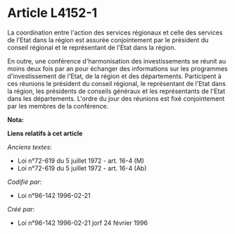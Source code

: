 # Article L4152-1

La coordination entre l'action des services régionaux et celle des services de l'Etat dans la région est assurée
conjointement par le président du conseil régional et le représentant de l'Etat dans la région.

En outre, une conférence d'harmonisation des investissements se réunit au moins deux fois par an pour échanger des
informations sur les programmes d'investissement de l'Etat, de la région et des départements. Participent à ces réunions le
président du conseil régional, le représentant de l'Etat dans la région, les présidents de conseils généraux et les
représentants de l'Etat dans les départements. L'ordre du jour des réunions est fixé conjointement par les membres de la
conférence.

**Nota:**



**Liens relatifs à cet article**

_Anciens textes_:

  - Loi n°72-619 du 5 juillet 1972 - art. 16-4 (M)
  - Loi n°72-619 du 5 juillet 1972 - art. 16-4 (Ab)

_Codifié par_:

  - Loi n°96-142 1996-02-21

_Créé par_:

  - Loi n°96-142 1996-02-21 jorf 24 février 1996
